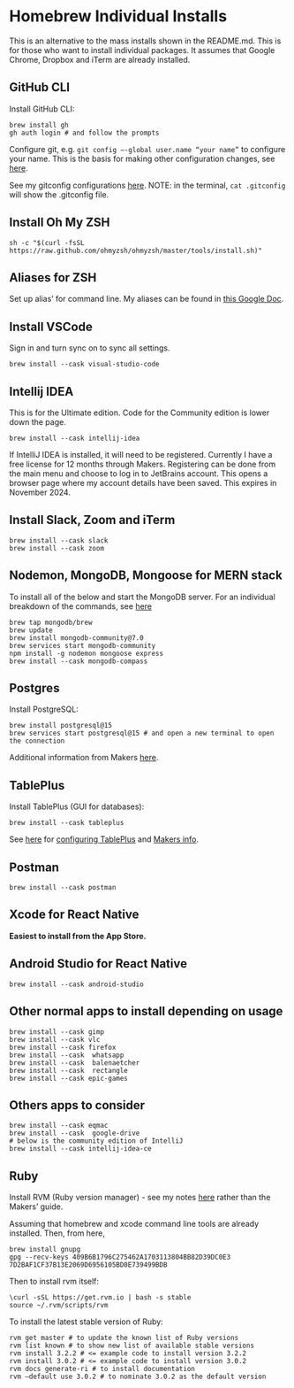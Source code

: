 # Homebrew Individual Installs

This is an alternative to the mass installs shown in the README.md. This is for those who want to install individual packages. It assumes that Google Chrome, Dropbox and iTerm are already installed.

## GitHub CLI
Install GitHub CLI:
```
brew install gh
gh auth login # and follow the prompts
```
Configure git, e.g. `git config –-global user.name “your name”` to configure your name. This is the basis for making other configuration changes, see [here](https://makersacademy.teachable.com/courses/makers-academy-mastery-precourse/lectures/3989157).

See my gitconfig configurations [here](https://docs.google.com/document/d/13pMs0KbL6SVWEqR7BREaDErzdEvKye507XLXTd21dW8/edit?usp=sharing).
NOTE: in the terminal, `cat .gitconfig` will show the .gitconfig file.

## Install Oh My ZSH 
```
sh -c "$(curl -fsSL https://raw.github.com/ohmyzsh/ohmyzsh/master/tools/install.sh)"
```

## Aliases for ZSH
Set up alias’ for command line. My aliases can be found in [this Google Doc](https://docs.google.com/document/d/13pMs0KbL6SVWEqR7BREaDErzdEvKye507XLXTd21dW8/edit?usp=sharing).

## Install VSCode
Sign in and turn sync on to sync all settings.
```
brew install --cask visual-studio-code
```

## Intellij IDEA
This is for the Ultimate edition. Code for the Community edition is lower down the page.
```
brew install --cask intellij-idea
```
If IntelliJ IDEA is installed, it will need to be registered. Currently I have a free license for 12 months through Makers. Registering can be done from the main menu and choose to log in to JetBrains account. This opens a browser page where my account details have been saved. This expires in November 2024.

## Install Slack, Zoom and iTerm
```
brew install --cask slack
brew install --cask zoom
```

## Nodemon, MongoDB, Mongoose for MERN stack
To install all of the below and start the MongoDB server. For an individual breakdown of the commands, see [here](https://github.com/pablisch/dev-environment-setup/blob/main/mongodb_etc.md)
```
brew tap mongodb/brew
brew update
brew install mongodb-community@7.0
brew services start mongodb-community
npm install -g nodemon mongoose express
brew install --cask mongodb-compass
```

## Postgres
Install PostgreSQL:
```
brew install postgresql@15
brew services start postgresql@15 # and open a new terminal to open the connection
```
Additional information from Makers [here](https://github.com/makersacademy/databases/blob/main/sql_bites/01_setting_up_database.md).

## TablePlus
Install TablePlus (GUI for databases): 
```
brew install --cask tableplus
```
See [here](https://github.com/pablisch/dev-environment-setup/blob/main/configuring_tableplus.md) for [configuring TablePlus](https://github.com/pablisch/dev-environment-setup/blob/main/configuring_tableplus.md) and [Makers info](https://github.com/makersacademy/databases/blob/main/sql_bites/06_using_table_plus.md).

## Postman
```
brew install --cask postman
```

## Xcode for React Native
**Easiest to install from the App Store.**

## Android Studio for React Native
```
brew install --cask android-studio
```

## Other normal apps to install depending on usage
```
brew install --cask gimp 
brew install --cask vlc 
brew install --cask firefox 
brew install --cask  whatsapp 
brew install --cask  balenaetcher 
brew install --cask  rectangle
brew install --cask epic-games
```

## Others apps to consider
```
brew install --cask eqmac
brew install --cask  google-drive
# below is the community edition of IntelliJ
brew install --cask intellij-idea-ce
```

## Ruby
Install RVM (Ruby version manager) - see my notes [here](https://docs.google.com/document/d/16G3-ixyX0yHJAy9MevqVIQ8Km5e01OAUD8epqg4h7v0/edit#heading=h.yo6xrg8msfu7) rather than the Makers’ guide.

Assuming that homebrew and xcode command line tools are already installed.
Then, from here, 
```
brew install gnupg
gpg --recv-keys 409B6B1796C275462A1703113804BB82D39DC0E3 7D2BAF1CF37B13E2069D6956105BD0E739499BDB
```
Then to install rvm itself: 
```
\curl -sSL https://get.rvm.io | bash -s stable 
source ~/.rvm/scripts/rvm 
```
To install the latest stable version of Ruby:
```
rvm get master # to update the known list of Ruby versions
rvm list known # to show new list of available stable versions
rvm install 3.2.2 # <= example code to install version 3.2.2
rvm install 3.0.2 # <= example code to install version 3.0.2
rvm docs generate-ri # to install documentation
rvm –default use 3.0.2 # to nominate 3.0.2 as the default version
```